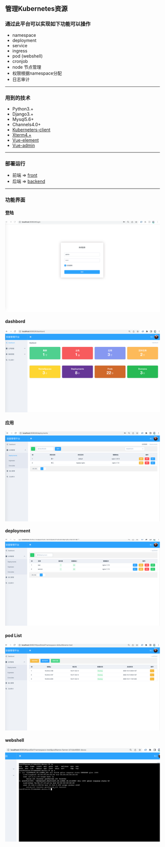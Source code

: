 ## 管理Kubernetes资源 

### 通过此平台可以实现如下功能可以操作
* namespace 
* deployment
* service
* ingress
* pod (webshell)
* cronjob
* node 节点管理
* 权限根据namespace分配
* 日志审计

***

### 用到的技术
* Python3.+
* Django3.+
* Mysql5.6+
* Channels4.0+
* [Kuberneters-client](https://github.com/kubernetes-client/python)
* [Xterm4.+](https://github.com/xtermjs/xterm.js)
* [Vue-element](https://github.com/taylorchen709/vue-admin)
* [Vue-admin](https://element.eleme.cn/)

***

### 部署运行

* 前端 =>  [front](https://github.com/Arnold617/k8s-manage/tree/master/front)
* 后端 =>  [backend](https://github.com/Arnold617/k8s-manage/tree/master/front)

***

### 功能界面
#### 登陆
![image](https://github.com/Arnold617/k8s-manage/blob/master/images/login.png)
#### dashbord
![image](https://github.com/Arnold617/k8s-manage/blob/master/images/dashbord.png)
#### 应用
![image](https://github.com/Arnold617/k8s-manage/blob/master/images/app.png)
#### deployment
![image](https://github.com/Arnold617/k8s-manage/blob/master/images/deployment.png)
#### pod List
![image](https://github.com/Arnold617/k8s-manage/blob/master/images/pod.png)
#### webshell
![image](https://github.com/Arnold617/k8s-manage/blob/master/images/webshell.png)
